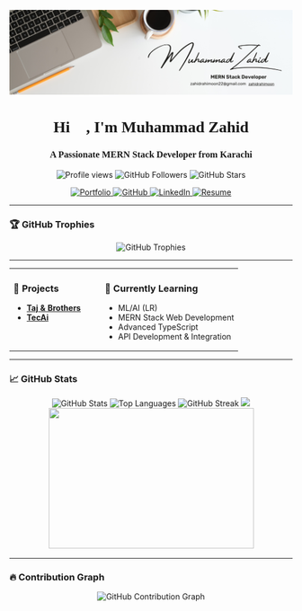![banner](https://github.com/zahidrahimoon/zahidrahimoon/blob/main/banner.png)

<h1 align="center" style="font-family: 'Playfair Display', serif;">Hi 👋, I'm Muhammad Zahid</h1>
<h3 align="center" style="font-family: 'Playfair Display', serif;">A Passionate MERN Stack Developer from Karachi</h3>

<p align="center">
  <img src="https://komarev.com/ghpvc/?username=zahidrahimoon&label=Profile%20views&color=0e75b6&style=flat" alt="Profile views" />
  <img src="https://img.shields.io/github/followers/zahidrahimoon?label=Followers&style=social" alt="GitHub Followers" />
  <img src="https://img.shields.io/github/stars/zahidrahimoon?label=Stars&style=social" alt="GitHub Stars" />
</p>

<p align="center">
  <a href="https://rahimoon.vercel.app/">
    <img src="https://img.shields.io/badge/Portfolio-%230A66C2.svg?&style=for-the-badge&logo=portfolio&logoColor=white" alt="Portfolio" />
  </a>
  <a href="https://github.com/zahidrahimoon">
    <img src="https://img.shields.io/badge/GitHub-%2312100E.svg?&style=for-the-badge&logo=github&logoColor=white" alt="GitHub" />
  </a>
  <a href="https://linkedin.com/in/zahidrahimoon">
    <img src="https://img.shields.io/badge/LinkedIn-%230A66C2.svg?&style=for-the-badge&logo=linkedin&logoColor=white" alt="LinkedIn" />
  </a>
  <a href="https://github.com/zahidrahimoon/zahidrahimoon/raw/main/resume.pdf">
    <img src="https://img.shields.io/badge/Resume-%2312100E.svg?&style=for-the-badge&logo=adobe-acrobat-reader&logoColor=white" alt="Resume" />
  </a>
</p>

---

### 🏆 GitHub Trophies

<p align="center">
  <img src="https://github-profile-trophy.vercel.app/?username=zahidrahimoon&theme=radical&no-frame=true&margin-w=15&margin-h=15" alt="GitHub Trophies" />
</p>

---

<div align="center">

<table width="150%">
  <tr>
    <td valign="top" width="40%">

<h3>💼 Projects</h3>

- **[Taj & Brothers](https://tajandbrothers.com/index.html)**
- **[TecAi](https://tecai.site/login)**

</td>
    <td valign="top" width="60%">

<h3>🌱 Currently Learning</h3>

- ML/AI (LR)  
- MERN Stack Web Development  
- Advanced TypeScript  
- API Development & Integration

</td>
  </tr>
</table>

</div>


---

### 📈 GitHub Stats

<p align="center">
  <img src="https://github-readme-stats.vercel.app/api?username=zahidrahimoon&show_icons=true&count_private=true&theme=radical" alt="GitHub Stats" />
  <img src="https://github-readme-stats.vercel.app/api/top-langs/?username=zahidrahimoon&layout=compact&theme=radical&langs_count=18" alt="Top Languages" />
  <img src="https://github-readme-streak-stats.herokuapp.com/?user=zahidrahimoon&theme=radical" alt="GitHub Streak" />
  <img src="https://github-contributor-stats.vercel.app/api?username=zahidrahimoon&limit=3&theme=radical&combine_all_yearly_contributions=true" />
<img src="https://leetcard.jacoblin.cool/zahidrahimoon?theme=dark&font=Cousine" width="365" height="250" />

</p>

---

### 🔥 Contribution Graph

<p align="center">
  <img src="https://github-readme-activity-graph.vercel.app/graph?username=zahidrahimoon&bg_color=0d1117&color=5BCDEC&line=5BCDEC&point=FFFFFF&area=true" alt="GitHub Contribution Graph" />
</p>

